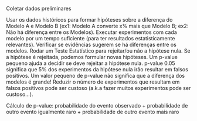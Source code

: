 Coletar dados preliminares

Usar os dados históricos para formar hipóteses sobre a diferença do Modelo A e Modelo B (ex1: Modelo A converte x% mais que Modelo B; ex2: Não há diferença entre os Modelos).
Executar experimentos com cada modelo por um tempo suficiente (para ter resultados estatisticamente relevantes).
Verificar se evidências sugerem se há diferenças entre os modelos.
Rodar um Teste Estatístico para rejeitar/ou não a hipótese nula.
Se a hipótese é rejeitada, podemos formular novas hipóteses.
Um p-value pequeno ajuda a decidir se deve rejeitar a hipótese nula.
p-value 0.05 significa que 5% dos experimentos da hipótese nula irão resultar em falsos positivos.
Um valor pequeno de p-value não significa que a diferença dos modelos é grande! 
Reduzir o número de experimentos que resultam em falsos positivos pode ser custoso (a.k.a fazer muitos experimentos pode ser custoso...).

Cálculo de p-value:
probabilidade do evento observado +
probabilidade de outro evento igualmente raro +
probabilidade de outro evento mais raro
